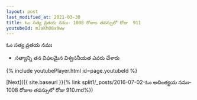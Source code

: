 ```yaml
---
layout: post
last_modified_at: 2021-03-30
title: ఓం సత్య వ్రతయ నమః- 1008 రోజుల తపస్సులో రోజు  911
youtubeId: mJaKhO8x9ww
---
```

 
 
 ఓం సత్య వ్రతయ నమః  
 
 -  సత్యాన్ని తన విఫలమైన విశ్వసనీయత ఎవరు చేశారు 
 
  
 
  
 
 
 
 
 
 


{% include youtubePlayer.html id=page.youtubeId %}
 
[Next]({{ site.baseurl }}{% link  split1/_posts/2016-07-02-ఓం అచింత్యయ నమః- 1008 రోజుల తపస్సులో రోజు  910.md%})
 
